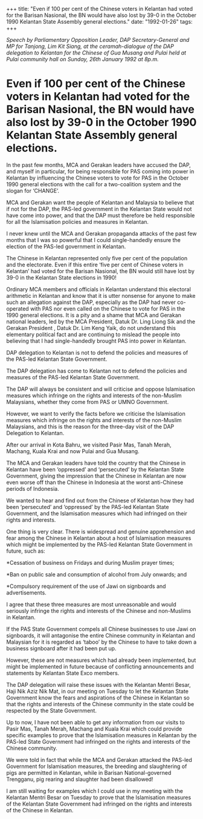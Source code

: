 +++ 
title: "Even if 100 per cent of the Chinese voters in Kelantan had voted for the Barisan Nasional, the BN would have also lost by 39-0 in the October 1990 Kelantan State Assembly general elections."
date: "1992-01-26"
tags:
+++

_Speech by Parliamentary Opposition Leader, DAP Secretary-General and MP for Tanjong, Lim Kit Siang, at the ceramah-dialogue of the DAP delegation to Kelantan for the Chinese of Gua Musang and Pulai held at Pulai community hall on Sunday, 26th January 1992 at 8p.m._

# Even if 100 per cent of the Chinese voters in Kelantan had voted for the Barisan Nasional, the BN would have also lost by 39-0 in the October 1990 Kelantan State Assembly general elections.

In the past few months, MCA and Gerakan leaders have accused the DAP, and myself in particular, for being responsible for PAS coming into power in Kelantan by influencing the Chinese voters to vote for PAS in the October 1990 general elections with the call for a two-coalition system and the slogan for ‘CHANGE’.</u>

MCA and Gerakan want the people of Kelantan and Malaysia to believe that if not for the DAP, the PAS-led government in the Kelantan State would not have come into power, and that the DAP must therefore be held responsible for all the Islamisation policies and measures in Kelantan.

I never knew until the MCA and Gerakan propaganda attacks of the past few months that I was so powerful that I could single-handedly ensure the election of the PAS-led government in Kelantan.

The Chinese in Kelantan represented only five per cent of the population and the electorate. Even if this entire ‘five per cent of Chinese voters in Kelantan’ had voted for the Barisan Nasional, the BN would still have lost by 39-0 in the Kelantan State elections in 1990!

Ordinary MCA members and officials in Kelantan understand this electoral arithmetic in Kelantan and know that it is utter nonsense for anyone to make such an allegation against the DAP, especially as the DAP had never co-operated with PAS nor even called on the Chinese to vote for PAS in the 1990 general elections. It is a pity and a shame that MCA and Gerakan national leaders, led by the MCA President, Datuk Dr. Ling Liong Sik and the Gerakan President , Datuk Dr. Lim Keng Yaik, do not understand this elementary political fact and are continuing to mislead the people into believing that I had single-handedly brought PAS into power in Kelantan.

DAP delegation to Kelantan is not to defend the policies and measures of the PAS-led Kelantan State Government.

The DAP delegation has come to Kelantan not to defend the policies and measures of the PAS-led Kelantan State Government.

The DAP will always be consistent and will criticise and oppose Islamisation measures which infringe on the rights and interests of the non-Muslim Malaysians, whether they come from PAS or UMNO Government.

However, we want to verify  the facts before we criticise the Islamisation measures which infringe on the rights and interests of the non-Muslim Malaysians, and this is the reason for the three-day visit of the DAP Delegation to Kelantan.

After our arrival in Kota Bahru, we visited Pasir Mas, Tanah Merah, Machang, Kuala Krai and now Pulai and Gua Musang.

The MCA and Gerakan leaders have told the country that the Chinese in Kelantan have been ‘oppressed’ and ‘persecuted’ by the Kelantan State Government, giving the impression that the Chinese in Kelantan are now even worse off than the Chinese in Indonesia at the worst anti-Chinese periods of Indonesia.

We wanted to hear and find out from the Chinese of Kelantan how they had been ‘persecuted’ and ‘oppressed’ by the PAS-led Kelantan State Government, and the Islamisation measures which had infringed on their rights and interests.

One thing is very clear. There is widespread and genuine apprehension and fear among the Chinese in Kelantan about a host of Islamisation measures which might be implemented by the PAS-led Kelantan State Government in future, such as:

*Cessation of business on Fridays and during Muslim prayer times;

*Ban on public sale and consumption of alcohol from July onwards; and

*Compulsory requirement of the use of Jawi on signboards and advertisements.

I agree that these three measures are most unreasonable and would seriously infringe the rights and interests of the Chinese and non-Muslims in Kelantan.

If the PAS State Government compels all Chinese businesses to use Jawi on signboards, it will antagonise the entire Chinese community in Kelantan and Malaysian for it is regarded as ‘taboo’ by the Chinese to have to take down a business signboard after it had been put up.

However, these are not measures which had already been implemented, but might be implemented in future because of conflicting announcements and statements by Kelantan State Exco members.

The DAP delegation will raise these issues with the Kelantan Mentri Besar, Haji Nik Aziz Nik Mat, in our meeting on Tuesday to let the Kelantan State Government know the fears and aspirations of the Chinese in Kelantan so that the rights and interests of the Chinese community in the state could be respected by the State Government.

Up to now, I have not been able to get any information from our visits to Pasir Mas, Tanah Merah, Machang and Kuala Krai which could provide specific examples to prove that the Islamisation measures in Kelantan by the PAS-led State Government had infringed on the rights and interests of the Chinese community.

We were told in fact that while the MCA and Gerakan attacked the PAS-led Government for Islamisation measures, the breeding and slaughtering of pigs are permitted in Kelantan, while in Barisan National-governed Trengganu, pig rearing and slaughter had been disallowed!

I am still waiting for examples which I could use in my meeting with the Kelantan Mentri Besar on Tuesday to prove that the Islamisation measures of the Kelantan State Government had infringed on the rights and interests of the Chinese in Kelantan.
 
